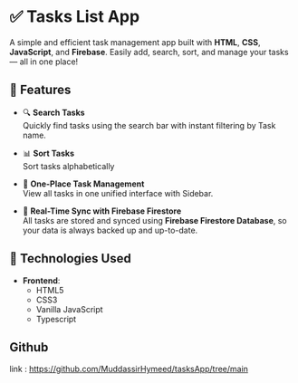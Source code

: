 # ✅ Tasks List App
A simple and efficient task management app built with **HTML**, **CSS**, **JavaScript**, and **Firebase**. Easily add, search, sort, and manage your tasks — all in one place!

## 🚀 Features
- 🔍 **Search Tasks**  
  Quickly find tasks using the search bar with instant filtering by Task name.

- 📊 **Sort Tasks**  
  Sort tasks alphabetically

- 📁 **One-Place Task Management**  
  View all tasks in one unified interface with Sidebar.

- 🔁 **Real-Time Sync with Firebase Firestore**  
  All tasks are stored and synced using **Firebase Firestore Database**, so your data is always backed up and up-to-date.

## 🔧 Technologies Used
- **Frontend**:  
  - HTML5  
  - CSS3  
  - Vanilla JavaScript
  - Typescript

## Github
link : https://github.com/MuddassirHymeed/tasksApp/tree/main




